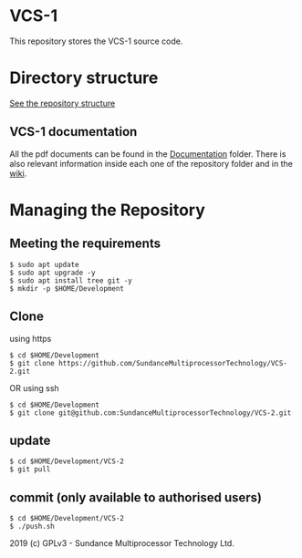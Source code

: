 # VCS-1
This repository stores the VCS-1 source code.

# Directory structure
[See the repository structure](https://github.com/SundanceMultiprocessorTechnology/VCS-2/blob/master/directorySctructure.md)

## VCS-1 documentation
All the pdf documents can be found in the [Documentation](https://github.com/SundanceMultiprocessorTechnology/VCS-2/tree/master/Documents) folder. There is also relevant information inside each one of the repository folder and in the [wiki](https://github.com/SundanceMultiprocessorTechnology/VCS-1/wiki).

# Managing the Repository
## Meeting the requirements
```
$ sudo apt update
$ sudo apt upgrade -y
$ sudo apt install tree git -y
$ mkdir -p $HOME/Development
```
## Clone
using https
```
$ cd $HOME/Development
$ git clone https://github.com/SundanceMultiprocessorTechnology/VCS-2.git
```

OR using ssh
```
$ cd $HOME/Development
$ git clone git@github.com:SundanceMultiprocessorTechnology/VCS-2.git
```

## update
```
$ cd $HOME/Development/VCS-2
$ git pull
```

## commit (only available to authorised users)
```
$ cd $HOME/Development/VCS-2
$ ./push.sh
```


2019 (c) GPLv3 - Sundance Multiprocessor Technology Ltd.

